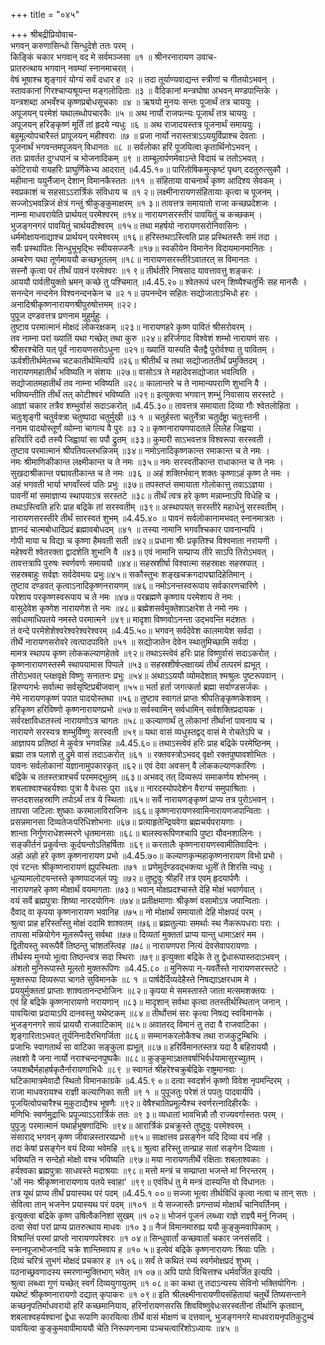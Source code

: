 +++
title = "०४५"

+++
श्रीबद्रीप्रियोवाच-  
भगवन् करुणासिन्धो सिन्धुदेशे ततः परम् ।  
किङ्किं चकार भगवान् वद मे सर्वमञ्जसा ॥१ ॥
श्रीनरनारायण उवाच-  
प्रातरुत्थाय भगवान् नवम्यां स्नानमाचरत् ।  
वेषं भूषाश्च शृङ्गारं योग्यं सर्वं दधार ह ॥२ ॥
तदा तूर्याण्यवाद्यन्त स्त्रीणां च गीतयोऽभवन् ।  
स्तावकानां गिरश्चाप्यश्रूयन्त मङ्गलोदिताः ॥३ ॥
वैदिकानां मन्त्रघोषा अभवन् मण्डपान्तिके ।  
यन्त्रशब्दा अभवँश्च कृष्णप्रबोधसूचकाः ॥४ ॥
ऋषयो मुनयः सन्तः पूजार्थं तत्र चाययुः ।  
अपूजयन् परमेशं यथालब्धोपचारकैः ॥५ ॥
अथ नार्यो राजपत्न्यः पूजार्थं तत्र चाययुः ।  
अपूजयन् हरिङ्कृष्णं मूर्तिं तां हृदये न्यधुः ॥६ ॥
अथ राजादयस्तत्र पूजनार्थं समाययुः ।  
बहुमूल्योपचारैस्तं प्रापूजयन् महीश्वराः ॥७ ॥
प्रजा नार्यो नरास्तत्राऽऽययुर्विप्राश्च देवताः ।  
पूजनार्थं भगवन्तमपूजयन् विधानतः ॥८ ॥
सर्वलोका हरिं पूजयित्वा कृतार्थिनोऽभवन् ।  
ततः प्रावर्तत दुग्धपानं च भोजनादिकम् ॥९ ॥
ताम्बूलार्पणमेवाऽन्ते विदायं च ततोऽभवत् ।  
कोटिरायो रायहरिः प्राघुर्णिकेभ्य आदरात् ॥4.45.१०॥
पारितोषिकमुत्कृष्टं पृथग् ददतुरुत्सुकौ ।  
महीमाना ययुर्नैजान् देशान् विमानकैस्ततः ॥११ ॥
संहिताया वाचनार्थं कृष्ण आदिश्य सेवकम् ।  
स्वप्रकाशं च सहसाऽऽरार्त्रिकं संविधाय च ॥१ २॥
लक्ष्मीनारायणसंहितायाः कृत्वा च पूजनम् ।  
सज्जोऽभवन्निजं क्षेत्रं गन्तुं श्रीकुङ्कुमाक्षरम् ॥१ ३॥
तावत्तत्र समायातो राजा कच्छप्रदेशजः ।  
नाम्ना माधवरायेति प्रार्थयत् परमेश्वरम् ॥१४॥
नारायणसरस्तीरं पावयितुं च कच्छकम् ।  
भुजङ्गनगरं पावयितुं चार्थयदीश्वरम् ॥१५॥
तथा महर्षयो नारायणसरोनिवासिनः ।  
धर्ममोक्षायनाद्याश्च प्रार्थयन् परमेश्वरम् ॥१६॥
हरिस्तथाऽस्त्विति प्राह प्रस्थितस्तैः समं तदा ।  
सर्वैः प्रस्थापितः सिन्धुभूभृद्भिः स्वीयसज्जनैः ॥१७॥
स्वकीयेन विमानेन विदायमानमानितः ।  
अम्बरेण यथा तूर्णमाययौ कच्छभूतलम् ॥१८॥
नारायणसरस्तीरेऽवातरत् स विमानतः ।  
सस्नौ कृत्वा परं तीर्थं पावनं परमेश्वरः ॥१ ९॥
तीर्थतीरे निषसाद यावत्तावत्तु शङ्करः ।  
आययौ पार्वतीयुक्तो भ्रमन् कच्छे तु पश्चिमात् ॥4.45.२०॥
श्वेतरूपं धरन् शिष्यैश्चतुर्भिः सह मानसैः ।  
सनन्देन नन्दनेन विश्वनन्दनकेन च ॥२ १॥
उपनन्देन सहितः सद्योजाताऽभिधो हरः ।  
अनादिश्रीकृष्णनारायणश्रीपुरुषोत्तमम् ॥२२।  
पुपूज दण्डवत्तत्र प्रणनाम मुहुर्मुहुः ।  
तुष्टाव परमात्मानं मोक्षदं लोकरक्षकम् ॥२३॥
नारायणहरे कृष्ण पावितं श्रीसरोवरम् ।  
तव नाम्ना परां ख्यातिं यथा गच्छेत् तथा कुरु ॥२४॥
हरिर्जगाद विश्वेशं शम्भो नारायणं सरः ।  
श्रीसरश्चेति यत् पूर्वं नारायणसरोऽधुना ॥२१॥
ख्यातिं यास्यति चैतद्वै पुरोर्वश्या तु पावितम् ।  
ऊर्वशीतीर्थमेतच्च चटकातीर्थमित्यपि ॥२६॥
श्रीतीर्थं च तथा सद्योजाततीर्थं प्रमुक्तिदम् ।  
नारायणमहातीर्थं भविष्यति न संशयः ॥२७॥
वासोऽत्र ते महादेवसद्योजात भवत्विति ।  
सद्योजातमहातीर्थं तव नाम्ना भविष्यति ॥२८॥
कालान्तरे च ते नामान्यपराणि शुभानि वै ।  
भविष्यन्तीति तीर्थं तत् कोटीश्वरं भविष्यति ॥२९॥
इत्युक्त्वा भगवान् शम्भुं निवासाय सरस्तटे ।  
आज्ञां चकार तत्रैव शम्भुर्वासं सदाऽकरोत् ॥4.45.३०॥
तावत्तत्र समायाता दिव्या गौः श्वेतलोहिता ।  
चतुःशृङ्गी चतुर्वक्त्रा चतुष्पादा चतुर्मुखी ॥३ १ ॥
चतुर्हस्ता चतुर्नेत्रा चतुर्दंष्ट्रा चतुःस्तनी ।  
ननाम पादयोस्तूर्णं व्योम्ना चागत्य वै पुरः ॥३ २॥
कृष्णनारायणपादतले लिलेह जिह्वया ।  
हरिर्वारि ददौ तस्यै जिह्वायां सा पपौ द्रुतम् ॥३३॥
कुमारी साऽभवत्तत्र विश्वरूपा सरस्वती ।  
तुष्टाव परमात्मानं श्रीपतिवल्लभन्निजम् ॥३४॥
नमोऽनादिकृष्णकान्त रमाकान्त च ते नमः ।  
नमः श्रीमाणिकीकान्त लक्ष्मीकान्त च ते नमः ॥३५॥
नमः सरस्वतीकान्त राधाकान्त च ते नमः ।  
सुखदाश्रीकान्त पद्मावतीकान्त च ते नमः ॥३६ ॥
अहं शक्तिर्भवान् शक्तः कृष्णाऽहं कृष्ण ते नमः ।  
अहं भगवती भार्या भगवाँस्त्वं पतिः प्रभुः ॥३७॥
तपस्तप्तं समायाता गोलोकात्तु तवाऽऽज्ञया ।  
पावनीं मां समाज्ञाप्य स्थापयाऽत्र सरस्तटे ॥३८॥
तीर्थं त्वत्र हरे कृष्ण मन्नाम्नाऽपि विधेहि च ।  
तथाऽस्त्विति हरिः प्राह बद्रिके तां सरस्वतीम् ॥३९॥
अस्थापयत् सरस्तीरे महाधेनुं सरस्वतीम् ।  
नारायणसरस्तीरे तीर्थं सारस्वतं शुभम् ॥4.45.४० ॥
पावनं सर्वलोकानामभवत् स्नानमात्रतः ।  
ज्ञानदं चात्मबोधादिप्रदं ब्रह्मावबोधदम् ॥४१ ॥
तस्या नामानि भगवाँश्चकार पावनान्यपि ।  
गोपी माया च विद्या च कृष्णा हैमवती सती ॥४२॥
प्रधाना श्रीः प्रकृतिश्च विश्वमाता नरायणी ।  
महेश्वरी श्वेतरक्ता द्वादशेति शुभानि वै ॥४३॥
एवं नामानि सम्प्राप्य तीरे साऽपि तिरोऽभवत् ।  
तावत्तत्रापि पुरुषः स्वर्णवर्णः समाययौ ॥४४॥
सहस्रशीर्षा विश्वात्मा सहस्राक्षः सहस्रपात् ।  
सहस्रबाहुः सर्वज्ञः सर्वदेवमयः प्रभुः॥४५॥
सकौस्तुभः शङ्खचक्रगदापद्मादिहेतिमान् ।  
तुष्टाव दण्डवत् कृत्वाऽनादिकृष्णनरायणम् ॥४६॥
नमोऽनन्तस्वरूपाय सर्वकारणचारिणे ।  
परेशाय परकृष्णस्वरूपाय च ते नमः ॥४७॥
परब्रह्मणे कृष्णाय परमेशाय ते नमः ।  
वासुदेवेश कृष्णेश नारायणेश ते नमः ॥४८॥
ब्रह्मेशसर्वमुक्तेशाऽक्षरेश ते नमो नमः ।  
सर्वधामाधिपतये नमस्ते परमात्मने ॥४९॥
मादृशा विष्णवोऽनन्ता उद्भवन्ति मदंशतः ।  
तं वन्दे परमेशेशेश्वरेश्वरेश्वरेश्वरम् ॥4.45.५०॥
भगवन् सर्वदेवेश कालमायेश सर्वदा ।  
तीर्थे नारायणसरोवरे त्वत्पादपाविते ॥५१ ॥
सद्योजातेन देवेन स्थातुमिच्छामि सर्वदा ।  
मामत्र स्थापय कृष्ण लोककल्याणहेतवे ॥९२॥
तथाऽस्त्वेवं हरिः प्राह विष्णुर्वासं सदाऽकरोत् ।  
कृष्णनारायणस्तस्मै स्थापयामास पिप्पले ॥५३॥
सहस्रशीर्षप्लक्षाख्यं तीर्थं तत्परमं ह्यभूत् ।  
तीरोऽभवत् प्लक्षवृक्षे विष्णुः सनातनः प्रभुः ॥५४॥
अथाऽऽययौ व्योमदेशात् श्मश्रुलः पुष्टरूपवान् ।  
हिरण्यगर्भः सर्वात्मा सर्वसृष्टिप्रबीजवान् ॥५५॥
भर्ता हर्ता जगत्कर्ता ब्रह्मा सर्वाण्डसर्जकः ।  
नेमे नारायणकृष्णं पपात पादयोस्तथा ॥५६॥
तुष्टाव स्वागतं प्राप्तः श्रीपतिङ्कृष्णकेशवम् ।  
हरिकृष्ण हरिविष्णो कृष्णनारायणप्रभो ॥५७॥
सर्वस्वामिन् सर्वधामिन् सर्वशक्तिप्रदायक ।  
सर्वरक्षाविधातस्त्वं नारायणोऽत्र चागतः ॥५८॥
कल्याणार्थं तु लोकानां तीर्थानां पावनाय च ।  
नारायणे सरस्यत्र शम्भुर्विष्णुः सरस्वती ॥५९॥
यथा वासं व्यधुस्तद्वद् वासं मे रोचतेऽपि च ।  
आज्ञापय प्रतिष्ठां मे कुर्वत्र भगवन्निह ॥4.45.६०॥
तथाऽस्त्वेवं हरिः प्राह बद्रिके परमेष्ठिनम् ।  
ब्रह्मा तत्र पलाशे तु द्रुमे वासं तदाऽकरोत् ॥६१ ॥
रक्तवस्त्रोऽभवद् वृक्षो रक्तपुष्पावशोभितः ।  
पावनः सर्वलोकानां यज्ञानामुपकारकृत् ॥६२॥
एवं देवा अवसन् वै लोककल्याणकारिणः ।  
बद्रिके च ततस्तत्राश्चर्यं परममद्भुतम् ॥६३॥
अभवद् तत् दिव्यरूपं समाकर्णय शोभनम् ।  
शबलाश्वाश्चहर्यश्वाः पुत्रा वै वेधसः पुरा ॥६४॥
नारदस्योपदेशेन वैराग्यं समुपाश्रिताः ।  
सप्तदशसहस्राणि तपोऽर्थं तत्र ये स्थिताः ॥६५॥
सर्वे नारायणङ्कृष्णं प्राप्य तत्र पुरोऽभवन् ।  
तापसा जटिलाः शुष्काः करमालाविराजिनः ॥६६॥
कृष्णनारायणस्वामिनारायणजपान्विताः ।  
प्रसन्नमानसा दिव्यतेजःपरिधिशोभनाः ॥६७॥
प्रत्याहृतेन्द्रियवेगा ब्रह्मचर्यपरायणाः ।  
शान्ता निर्गुणराधेशस्मरणे धृतमानसाः ॥६८॥
बालस्वरूपिणश्चापि पुष्टा यौवनशालिनः ।  
सङ्कीर्तनं प्रकुर्वन्तः कूर्दयन्तोऽतिहर्षिताः ॥६९॥
करतालैः कृष्णनारायणस्वामीतिवादिनः ।  
अहो अहो हरे कृष्ण कृष्णनारायण प्रभो ॥4.45.७०॥
कल्याणकृन्महाकृष्णनारायण विभो प्रभो ।  
एवं रटन्तः श्रीकृष्णनारायणं ह्युपस्थिताः ॥७१ ॥
प्रणेमुर्दण्डवद्भक्त्या धूलीं ते शिरसि न्यधुः ।  
धूल्यामालोटयन्तस्ते कृष्णपादजलं पपुः ॥७२॥
तुष्टुवुः श्रीहरिं तत्र एवम् हृदयार्पणैः ।  
नारायणहरे कृष्ण मोक्षार्थं वयमागताः ॥७३॥
भवान् मोक्षप्रदश्चास्ते देहि मोक्षं भवार्णवात् ।  
वयं सर्वे ब्रह्मपुत्राः शिष्या नारदयोगिनः ॥७४॥
प्रतीक्षमाणाः श्रीकृष्णं वसामोऽत्र जपान्विताः ।  
दैवाद् वा कृपया कृष्णनारायण भवानिह ॥७५॥
नो मोक्षार्थं समायातो देहि मोक्षपदं परम् ।  
श्रुत्वा प्राह हरिस्ताँस्तु मोक्षं ददामि शाश्वतम् ॥७६॥
ब्रह्मतुल्याः समर्थाः स्थ नैकरूपधराः पराः ।  
तापसा मन्नियोगेन मूलरूपैस्तु सर्वथा ॥७७॥
दिव्यतां मुक्ततां प्राप्य यान्तु धामाऽक्षरं मम ।  
द्वितीयस्तु स्वरूपैवैं तिष्ठन्तु चांशतस्त्विह ॥७८॥
नारायणपरा नित्यं देवसेवापरायणाः ।  
तीर्थस्य मुनयो भूत्वा तिष्ठन्त्वत्र सदा स्थिराः ॥७९॥
इत्युक्ता बद्रिके ते तु द्वेधारूपास्तदाऽभवन् ।  
अंशतो मुनिरूपास्ते मूलतो मुक्तरूपिणः ॥4.45.८० ॥
मुनिरूपा न्-यवतैंस्ते नारायणसरस्तटे ।  
मुक्तरूपा दिव्यरूपा चागते सुविमानके ॥८ १ ॥
पार्षदैर्दिव्यदेहैस्ते निषद्याऽक्षरधाम मे ।  
प्रययुर्मुक्ततां प्राप्ताः शाश्वतानन्दभोजिनः ॥८२॥
कृपया मे समस्तास्ते जाता मत्समशक्तयः ।  
एवं हि बद्रिके कृष्णनारायणो नरायणान् ॥८३॥
मादृशान् सर्वथा कृत्वा ततस्तीर्थस्थितान् जनान् ।  
पावयित्वा प्रदायाऽपि दानवस्तु यथेष्टकम् ॥८४॥
तीर्थोत्तमं सरः कृत्वा निषद्य स्वविमानके ।  
भुजङ्गनगरे सायं प्राययौ राजवाटिकाम् ॥८५॥
अवातरद् विमानं तु तदा वै राजवाटिका ।  
शृङ्गारिताऽभवत् तूर्यनिनादैरभिगर्जिता ॥८६॥
सम्मानकरलोकैश्च तथा राजकुटुम्बिभिः ।  
प्रजाभिः स्वागतार्थं सा वाटिका सङ्कुला ह्यभूत् ॥८७॥
हरिर्विमानतस्तत्र यदा वै बहिराययौ ।  
लक्षशो वै जना नार्यो नराश्चन्दनपुष्पकैः ॥८८॥
कुङ्कुमाऽक्षतवर्षाभिर्वर्धयामासुरच्युतम् ।  
जयशब्दैर्महाहर्षकृतैर्नारायणाभिधैः ॥८९ ॥
स्वागतं श्रीहरेश्चक्रुर्बद्रिके राष्ट्रमानवाः ।  
घटिकामात्रमेवादौ स्थितो विमानकाग्रके ॥4.45.९ ०॥
दत्वा स्वदर्शनं कृष्णो विवेश नृपमन्दिरम् ।  
राजा माधवरायश्च राज्ञी कल्याणिका सती ॥९ १ ॥
पुपूजतुः परेशं तं पपतुः पादवार्यपि ।  
पूजयित्वोपचारैश्च मुकुटाद्यैश्च भूषणैः ॥९२॥
वेषैश्चातिप्रमूल्यैश्च स्वर्णरत्नादिहीरकैः ।  
मणिभिः स्वर्णमुद्राभिः प्रपूज्याऽऽरार्त्रिकं ततः ॥९ ३॥
व्यधातां भावभिन्नौ तौ राज्यवर्गास्ततः परम् ।  
पुपूजुः परमात्मानं यथार्हभूषणादिभिः ॥९४॥
आरार्त्रिकं प्रचक्रुस्ते तुष्टुवुः परमेश्वरम् ।  
संसाराद् भगवन् कृष्ण जीवान्नस्तारयप्रभो ॥९५॥
साक्षात्तव प्रसङ्गेन यदि दिव्या वयं नहि ।  
तदा केषां प्रसङ्गेन वयं दिव्या भवेमहि ॥९६॥
श्रुत्वा हरिस्तु तान्प्राह सतां सङ्गेन दिव्यता ।  
भविष्यति न सन्देहो मोक्षो वश्च भविष्यति ॥९७॥
मया नारायणतीर्थे रक्षिताः शबलाश्वकाः ।  
हर्यश्वका ब्रह्मपुत्राः साधवस्ते मदाश्रयाः ॥९८॥
मत्तो मन्त्रं च सम्प्राप्ता भजन्ते मां निरन्तरम् ।  
'ओं नमः श्रीकृष्णनारायणाय पतये स्वाहा' ॥९९॥
एवंविधं तु मे मन्त्रं दास्यन्ति वो विधानतः ।  
तत्र यूथं प्राप्य तीर्थं प्रयास्यथ परं पदम् ॥4.45.१ ००॥
सज्जा भूत्वा तीर्थविधिं कृत्वा नत्वा च तान् सतः ।  
सेवित्वा तान् भजनेन प्रयास्यथ परं पदम् ॥१०१ ॥
ये सज्जास्तैः प्रगन्तव्यं मोक्षार्थं चानिवर्तिनम् ।  
इत्युक्त्वा बद्रिके कृष्ण उषित्वैकनिशां सुखम् ॥१ ०२॥
भोजनं पूजनं लब्ध्वा राज्ञे राज्ञ्यै मनुं निजम् ।  
दत्वा सेवां परां प्राप्य प्रातरुत्थाय माधवः ॥१० ३॥
नैजं विमानमारुह्य ययौ कुङ्कुमवापिकाम् ।  
विश्रान्तिं परमां प्राप्तो नारायणपरेश्वरः ॥१ ०४॥
सिन्धुवार्तां कच्छवार्तां चकार जनसंसदि ।  
स्नानपूजाभोजनादि चक्रे शान्तिमवाप ह ॥१० ५॥
इत्येवं बद्रिके कृष्णनारायणः श्रियाः पतिः ।  
दिव्यं चरित्रं सुभगं मोक्षदं प्रचकार ह ॥१ ०६॥
सर्वं ते कथितं रम्यं स्वर्गमोक्षप्रदं शुभम् ।  
पठनाच्छ्रवणादस्य स्मरणान्मुक्तिभाग् भवेत् ॥१ ०७॥
अपि पापो विचित्तश्च धर्मवर्जित इत्यपि ।  
श्रुत्वा लब्ध्वा गुणं यच्छेत् स्वर्गं दिव्ययुगायुतम् ॥१ ०८॥
का कथा तु तदाऽन्यस्य सेविनो भक्तियोगिनः ।  
यथेष्टं श्रीकृष्णनारायणो दद्यात् कृपाकरः ॥१ ०९॥
इति श्रीलक्ष्मीनारायणीयसंहितायां चतुर्थे तिष्यसन्ताने कच्छनृपतिर्माधवरायो हरिं कच्छमानियाय, हरिर्नारायणसरसि शिवविष्णुवेधःसरस्वतीनां तीर्थानि कृतवान्, शबलाश्वहर्यश्वानां द्वेधा रूपाणि कारयित्वा तीर्थे वासं मोक्षणं च दत्तवान्, भुजङ्गनगरे माधवरायनृपतिकुटुम्बं पावयित्वा कुङ्कुमवापीमाययौ चेति निरूपणनामा पञ्चचत्वारिंशोऽध्यायः ॥४५ ॥
    
